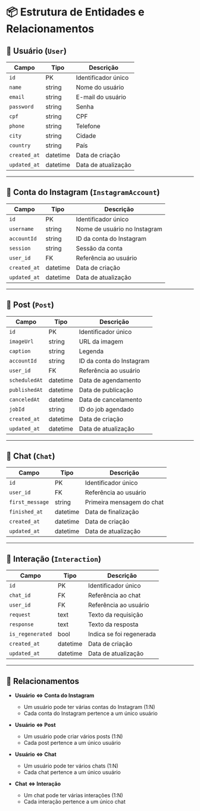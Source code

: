 # 📦 Estrutura de Entidades e Relacionamentos

## 🧑 Usuário (`User`)
| Campo           | Tipo     | Descrição               |
|----------------|----------|-------------------------|
| `id`           | PK       | Identificador único     |
| `name`         | string   | Nome do usuário         |
| `email`        | string   | E-mail do usuário       |
| `password`     | string   | Senha                   |
| `cpf`          | string   | CPF                     |
| `phone`        | string   | Telefone                |
| `city`         | string   | Cidade                  |
| `country`      | string   | País                    |
| `created_at`   | datetime | Data de criação         |
| `updated_at`   | datetime | Data de atualização     |

---

## 📱 Conta do Instagram (`InstagramAccount`)
| Campo           | Tipo     | Descrição                        |
|----------------|----------|----------------------------------|
| `id`           | PK       | Identificador único              |
| `username`     | string   | Nome de usuário no Instagram     |
| `accountId`    | string   | ID da conta do Instagram         |
| `session`      | string   | Sessão da conta                  |
| `user_id`      | FK       | Referência ao usuário            |
| `created_at`   | datetime | Data de criação                  |
| `updated_at`   | datetime | Data de atualização              |

---

## 📝 Post (`Post`)
| Campo           | Tipo     | Descrição                        |
|----------------|----------|----------------------------------|
| `id`           | PK       | Identificador único              |
| `imageUrl`     | string   | URL da imagem                    |
| `caption`      | string   | Legenda                          |
| `accountId`    | string   | ID da conta do Instagram         |
| `user_id`      | FK       | Referência ao usuário            |
| `scheduledAt`  | datetime | Data de agendamento              |
| `publishedAt`  | datetime | Data de publicação               |
| `canceledAt`   | datetime | Data de cancelamento             |
| `jobId`        | string   | ID do job agendado               |
| `created_at`   | datetime | Data de criação                  |
| `updated_at`   | datetime | Data de atualização              |

---

## 💬 Chat (`Chat`)
| Campo           | Tipo     | Descrição                        |
|----------------|----------|----------------------------------|
| `id`           | PK       | Identificador único              |
| `user_id`      | FK       | Referência ao usuário            |
| `first_message`| string   | Primeira mensagem do chat        |
| `finished_at`  | datetime | Data de finalização              |
| `created_at`   | datetime | Data de criação                  |
| `updated_at`   | datetime | Data de atualização              |

---

## 🤖 Interação (`Interaction`)
| Campo           | Tipo     | Descrição                        |
|----------------|----------|----------------------------------|
| `id`           | PK       | Identificador único              |
| `chat_id`      | FK       | Referência ao chat               |
| `user_id`      | FK       | Referência ao usuário            |
| `request`      | text     | Texto da requisição              |
| `response`     | text     | Texto da resposta                |
| `is_regenerated` | bool   | Indica se foi regenerada         |
| `created_at`   | datetime | Data de criação                  |
| `updated_at`   | datetime | Data de atualização              |

---

## 🔗 Relacionamentos

- **Usuário ⇔ Conta do Instagram**
  - Um usuário pode ter várias contas do Instagram (1:N)
  - Cada conta do Instagram pertence a um único usuário

- **Usuário ⇔ Post**
  - Um usuário pode criar vários posts (1:N)
  - Cada post pertence a um único usuário

- **Usuário ⇔ Chat**
  - Um usuário pode ter vários chats (1:N)
  - Cada chat pertence a um único usuário

- **Chat ⇔ Interação**
  - Um chat pode ter várias interações (1:N)
  - Cada interação pertence a um único chat
